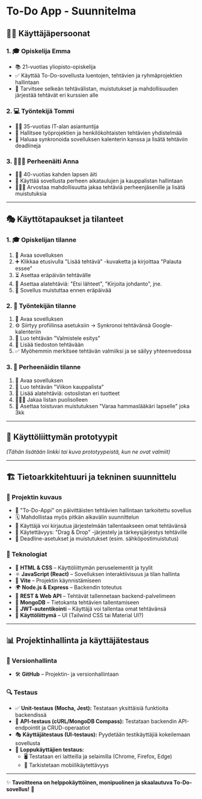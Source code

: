 # To-Do App - Suunnitelma

## 🧑‍🎓 Käyttäjäpersoonat

### 1. 🎓 Opiskelija Emma
- 📚 21-vuotias yliopisto-opiskelija
- ✅ Käyttää To-Do-sovellusta luentojen, tehtävien ja ryhmäprojektien hallintaan
- 📌 Tarvitsee selkeän tehtävälistan, muistutukset ja mahdollisuuden järjestää tehtävät eri kurssien alle

### 2. 💻 Työntekijä Tommi
- 👨‍💻 35-vuotias IT-alan asiantuntija
- 🔄 Hallitsee työprojektien ja henkilökohtaisten tehtävien yhdistelmää
- 📅 Haluaa synkronoida sovelluksen kalenterin kanssa ja lisätä tehtäviin deadlineja

### 3. 👩‍👧‍👦 Perheenäiti Anna
- 👩‍👦 40-vuotias kahden lapsen äiti
- 🏡 Käyttää sovellusta perheen aikataulujen ja kauppalistan hallintaan
- 👨‍👩‍👧 Arvostaa mahdollisuutta jakaa tehtäviä perheenjäsenille ja lisätä muistutuksia

---

## 🎭 Käyttötapaukset ja tilanteet

### 1. 🎓 Opiskelijan tilanne
1. 📲 Avaa sovelluksen
2. ➕ Klikkaa etusivulla "Lisää tehtävä" -kuvaketta ja kirjoittaa "Palauta essee"
3. ⏳ Asettaa eräpäivän tehtävälle
4. 📌 Asettaa alatehtäviä: "Etsi lähteet", "Kirjoita johdanto", jne.
5. 🔔 Sovellus muistuttaa ennen eräpäivää

### 2. 💼 Työntekijän tilanne
1. 📲 Avaa sovelluksen
2. ⚙️ Siirtyy profiilinsa asetuksiin -> Synkronoi tehtävänsä Google-kalenteriin
3. 📝 Luo tehtävän "Valmistele esitys"
4. 📎 Lisää tiedoston tehtävään
5. ✅ Myöhemmin merkitsee tehtävän valmiiksi ja se säilyy yhteenvedossa

### 3. 🏡 Perheenäidin tilanne
1. 📲 Avaa sovelluksen
2. 🛒 Luo tehtävän "Viikon kauppalista"
3. 📌 Lisää alatehtäviä: ostoslistan eri tuotteet
4. 👨‍👩‍👧 Jakaa listan puolisolleen
5. 🔔 Asettaa toistuvan muistutuksen "Varaa hammaslääkäri lapselle" joka 3kk

---

## 🎨 Käyttöliittymän prototyypit
_(Tähän lisätään linkki tai kuva prototyypeistä, kun ne ovat valmiit)_

---

## 🏗️ Tietoarkkitehtuuri ja tekninen suunnittelu

### 🔹 Projektin kuvaus
- 📌 "To-Do-Appi" on päivittäisten tehtävien hallintaan tarkoitettu sovellus
- 🗓️ Mahdollistaa myös pitkän aikavälin suunnittelun
- 🔐 Käyttäjä voi kirjautua järjestelmään tallentaakseen omat tehtävänsä
- 🎯 Käytettävyys: "Drag & Drop" -järjestely ja tärkeysjärjestys tehtäville
- 🔔 Deadline-asetukset ja muistutukset (esim. sähköpostimuistutus)

### 🔹 Teknologiat
- 🎨 **HTML & CSS** – Käyttöliittymän peruselementit ja tyylit
- ⚛️ **JavaScript (React)** – Sovelluksen interaktiivisuus ja tilan hallinta
- 🚀 **Vite** – Projektin käynnistämiseen
- 🌍 **Node.js & Express** – Backendin toteutus
- 🔄 **REST & Web API** – Tehtävät tallennetaan backend-palvelimeen
- 💾 **MongoDB** – Tietokanta tehtävien tallentamiseen
- 🔐 **JWT-autentikointi** – Käyttäjä voi tallentaa omat tehtävänsä
- 🎨 **Käyttöliittymä** – UI (Tailwind CSS tai Material UI?)

---

## 📊 Projektinhallinta ja käyttäjätestaus

### 📂 Versionhallinta
- 🛠️ **GitHub** – Projektin- ja versionhallintaan

### 🔍 Testaus
- ✅ **Unit-testaus (Mocha, Jest):** Testataan yksittäisiä funktioita backendissä
- 🔄 **API-testaus (cURL/MongoDB Compass):** Testataan backendin API-endpointit ja CRUD-operaatiot
- 🎭 **Käyttäjätestaus (UI-testaus):** Pyydetään testikäyttäjiä kokeilemaan sovellusta
- 📱 **Loppukäyttäjien testaus:**
  - 🖥️ Testataan eri laitteilla ja selaimilla (Chrome, Firefox, Edge)
  - 📲 Tarkistetaan mobiilikäytettävyys

---

✨ **Tavoitteena on helppokäyttöinen, monipuolinen ja skaalautuva To-Do-sovellus!** 🚀

